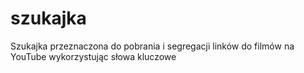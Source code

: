 # szukajka
Szukajka przeznaczona do pobrania i segregacji linków do filmów na YouTube wykorzystując słowa kluczowe
